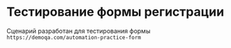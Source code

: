 # Тестирование формы регистрации

 Сценарий разработан для тестирования формы 
```https://demoqa.com/automation-practice-form```